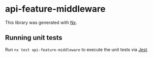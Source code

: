 # api-feature-middleware

This library was generated with [Nx](https://nx.dev).

## Running unit tests

Run `nx test api-feature-middleware` to execute the unit tests via [Jest](https://jestjs.io).
